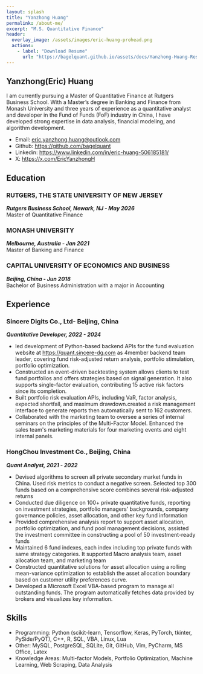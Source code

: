```yaml
---
layout: splash
title: "Yanzhong Huang"
permalink: /about-me/
excerpt: "M.S. Quantitative Finance"
header:
  overlay_image: /assets/images/eric-huang-prohead.png
  actions:
    - label: "Download Resume"
      url: "https://bagelquant.github.io/assets/docs/Yanzhong-Huang-Resume.pdf"
---
```


## Yanzhong(Eric) Huang

I am currently pursuing a Master of Quantitative Finance at Rutgers Business School. With a Master’s degree in Banking and Finance from Monash University and three years of experience as a quantitative analyst and developer in the Fund of Funds (FoF) industry in China, I have developed strong expertise in data analysis, financial modeling, and algorithm development.

- Email: <eric.yanzhong.huang@outlook.com>
- Github: <https://github.com/bagelquant>
- Linkedin: <https://www.linkedin.com/in/eric-huang-506185181/>
- X: <https://x.com/EricYanzhongH>

## Education

### RUTGERS, THE STATE UNIVERSITY OF NEW JERSEY

***Rutgers Business School, Newark, NJ - May 2026***  
Master of Quantitative Finance  

### MONASH UNIVERSITY

***Melbourne, Australia - Jan 2021***  
Master of Banking and Finance  

### CAPITAL UNIVERSITY OF ECONOMICS AND BUSINESS
***Beijing, China - Jun 2018***  
Bachelor of Business Administration with a major in Accounting

## Experience

### Sincere Digits Co., Ltd- Beijing, China

***Quantitative Developer, 2022 - 2024***

- led development of Python-based backend APIs for the fund evaluation website at https://quant.sincere-dg.com as 4member backend team leader, covering fund risk-adjusted return analysis, portfolio stimulation, portfolio optimization.
- Constructed an event-driven backtesting system allows clients to test fund portfolios and offers strategies based on signal generation. It also supports single-factor evaluation, contributing 15 active risk factors since its completion.
- Built portfolio risk evaluation APIs, including VaR, factor analysis, expected shortfall, and maximum drawdown.created a risk management interface to generate reports then automatically sent to 162 customers.
- Collaborated with the marketing team to oversee a series of internal seminars on the principles of the Multi-Factor Model. Enhanced the sales team's marketing materials for four marketing events and eight internal panels.

### HongChou Investment Co., Beijing, China

***Quant Analyst, 2021 - 2022***

- Devised algorithms to screen all private secondary market funds in China. Used risk metrics to conduct a negative screen. Selected top 300 funds based on a comprehensive score combines several risk-adjusted returns
- Conducted due diligence on 100+ private quantitative funds, reporting on investment strategies, portfolio managers' backgrounds, company governance policies, asset allocation, and other key fund information
- Provided comprehensive analysis report to support asset allocation, portfolio optimization, and fund pool management decisions, assisted the investment committee in constructing a pool of 50 investment-ready funds
- Maintained 6 fund indexes, each index including top private funds with same strategy categories. It supported Macro analysis team, asset allocation team, and marketing team
- Constructed quantitative solutions for asset allocation using a rolling mean-variance optimization to establish the asset allocation boundary based on customer utility preferences curve.
- Developed a Microsoft Excel VBA-based program to manage all outstanding funds. The program automatically fetches data provided by brokers and visualizes key information.

## Skills

- Programming: Python (scikit-learn, Tensorflow, Keras, PyTorch, tkinter, PySide/PyQT), C++, R, SQL, VBA, Linux, Lua
- Other: MySQL, PostgreSQL, SQLite, Git, GitHub, Vim, PyCharm, MS Office, Latex
- Knowledge Areas: Multi-factor Models, Portfolio Optimization, Machine Learning, Web Scraping, Data Analysis


